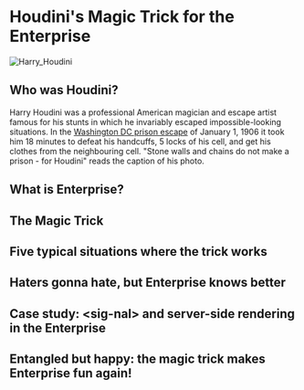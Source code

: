 # Houdini's Magic Trick for the Enterprise
![Harry_Houdini](https://github.com/cloudspeech/houdini-talk/assets/850521/b515b10a-2313-4bd9-9ed4-9e88a2e9f2d1)

## Who was Houdini?

Harry Houdini was a professional American magician and escape artist famous for his stunts in which he invariably escaped impossible-looking situations. In the [Washington DC prison escape](https://parkviewdc.com/2010/10/01/houdinis-escape-from-the-10th-precinct/) of January 1, 1906 it took him 18 minutes to defeat his handcuffs, 5 locks of his cell, and get his clothes from the neighbouring cell. "Stone walls and chains do not make a prison - for Houdini" reads the caption of his photo.
## What is Enterprise?

## The Magic Trick

## Five typical situations where the trick works

## Haters gonna hate, but Enterprise knows better

## Case study: &lt;sig-nal&gt; and server-side rendering in the Enterprise

## Entangled but happy: the magic trick makes Enterprise fun again!
